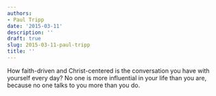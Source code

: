 ```yaml
---
authors:
- Paul Tripp
date: '2015-03-11'
description: ''
draft: true
slug: 2015-03-11-paul-tripp
title: ''
---
```

How faith-driven and Christ-centered is the conversation you have with yourself every day? No one is more influential in your life than you are, because no one talks to you more than you do.



